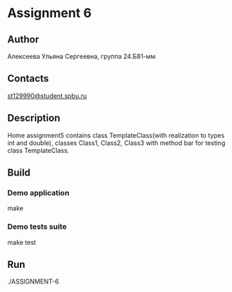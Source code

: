# Assignment 6
## Author
Алексеева Ульяна Сергеевна, группа 24.Б81-мм
## Contacts

st129990@student.spbu.ru
## Description

Home assignment5 contains class TemplateClass(with realization to types int and double), classes Class1, Class2, Class3 with method bar for testing class TemplateClass.

## Build

### Demo application

make

### Demo tests suite

make test


## Run
./ASSIGNMENT-6
